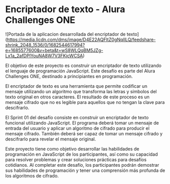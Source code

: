 # Encriptador de texto - Alura Challenges ONE

![Portada de la aplicacion desarrollada del encriptador de texto]
(https://media.licdn.com/dms/image/D4E22AQFltZ0gNqIlLQ/feedshare-shrink_2048_1536/0/1682544617994?e=1685577600&v=beta&t=wS8WLQqBM5JZg-Lx1a_2afDPlYouNA8W7V3FKjcWCSA)

El objetivo de este proyecto es construir un encriptador de texto utilizando el lenguaje de programación JavaScript. Este desafío es parte del Alura Challenges ONE, destinado a principiantes en programación.

El encriptador de texto es una herramienta que permite codificar un mensaje utilizando un algoritmo que transforma las letras y símbolos del texto original en otros caracteres. El resultado de este proceso es un mensaje cifrado que no es legible para aquellos que no tengan la clave para descifrarlo.

El Sprint 01 del desafío consiste en construir un encriptador de texto funcional utilizando JavaScript. El programa deberá tomar un mensaje de entrada del usuario y aplicar un algoritmo de cifrado para producir el mensaje cifrado. También deberá ser capaz de tomar un mensaje cifrado y descifrarlo para revelar el mensaje original.

Este proyecto tiene como objetivo desarrollar las habilidades de programación en JavaScript de los participantes, así como su capacidad para resolver problemas y crear soluciones prácticas para desafíos cotidianos. Al completar este desafío, los participantes podrán demostrar sus habilidades de programación y tener una comprensión más profunda de los algoritmos de cifrado.

